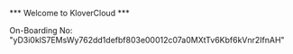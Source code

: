 *** Welcome to KloverCloud ***

On-Boarding No: &#34;yD3i0klS7EMsWy762dd1defbf803e00012c07a0MXtTv6Kbf6kVnr2IfnAH&#34;
